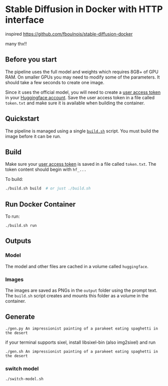 # Stable Diffusion in Docker with HTTP interface

inspired https://github.com/fboulnois/stable-diffusion-docker

many thx!!

## Before you start

The pipeline uses the full model and weights which requires 8GB+ of GPU RAM.
On smaller GPUs you may need to modify some of the parameters. It should take a
few seconds to create one image.

Since it uses the official model, you will need to create a [user access token](https://huggingface.co/docs/hub/security-tokens)
in your [Huggingface account](https://huggingface.co/settings/tokens). Save the
user access token in a file called `token.txt` and make sure it is available
when building the container.

## Quickstart

The pipeline is managed using a single [`build.sh`](build.sh) script. You must
build the image before it can be run.

## Build

Make sure your [user access token](#before-you-start) is saved in a file called
`token.txt`. The token content should begin with `hf_...`

To build:

```sh
./build.sh build  # or just ./build.sh
```

## Run Docker Container

To run:

```shell
./build.sh run
```

## Outputs

### Model

The model and other files are cached in a volume called `huggingface`.

### Images

The images are saved as PNGs in the `output` folder using the prompt text. The
`build.sh` script creates and mounts this folder as a volume in the container.

## Generate

```shell
./gen.py An impressionist painting of a parakeet eating spaghetti in the desert
```

if your terminal supports sixel, install libsixel-bin (also img2sixel) and run

```shell
./gen.sh An impressionist painting of a parakeet eating spaghetti in the desert
```

### switch model

```shell
./switch-model.sh
```
